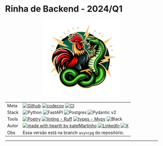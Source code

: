 # Rinha de Backend - 2024/Q1

<div align="center">

<img src="https://github.com/kalelmartinho/rinha-backend-2024-q1-fastapi/blob/master/docs/assets/rinhapy.png" alt="Logo Rinha de Backend Python" width="256" role="img">


| | |
| --- | --- |
| Meta | [![Github](https://img.shields.io/badge/reposit%C3%B3rio%20-%23121011.svg?style=flat&logo=github&logoColor=white)](https://github.com/kalelmartinho/rinha-backend-2024-q1-fastapi) [![codecov](https://codecov.io/gh/kalelmartinho/rinha-backend-2024-q1-fastapi/graph/badge.svg?token=JMoe966pXm)](https://codecov.io/gh/kalelmartinho/rinha-backend-2024-q1-fastapi) [![CI](https://github.com/kalelmartinho/rinha-backend-2024-q1-fastapi/actions/workflows/testes-rinha.yml/badge.svg)](https://github.com/kalelmartinho/rinha-backend-2024-q1-fastapi/actions/workflows/testes-rinha.yml) |
| Stack | ![Python](https://img.shields.io/badge/python-3670A0?style=flat&logo=python&logoColor=ffdd54) ![FastAPI](https://img.shields.io/badge/FastAPI-005571?style=flat&logo=fastapi) ![Postgres](https://img.shields.io/badge/postgres-%23316192.svg?style=flat&logo=postgresql&logoColor=white) ![Pydantic v2](https://img.shields.io/endpoint?url=https://raw.githubusercontent.com/pydantic/pydantic/main/docs/badge/v2.json) |
| Tools | [![Poetry](https://img.shields.io/endpoint?url=https://python-poetry.org/badge/v0.json)](https://python-poetry.org/) [![linting - Ruff](https://img.shields.io/endpoint?url=https://raw.githubusercontent.com/astral-sh/ruff/main/assets/badge/v2.json)](https://github.com/astral-sh/ruff) [![types - Mypy](https://img.shields.io/badge/types-Mypy-blue.svg)](https://github.com/python/mypy) ![Black](https://img.shields.io/badge/code%20style-black-black?style=flat) |
| Autor | [![made with hearth by kalelMartinho](https://img.shields.io/badge/made%20with%20%E2%99%A5%20by-kalelMartinho-ff1414.svg?style=flat)](https://github.com/kalelmartinho) [![LinkedIn](https://img.shields.io/badge/linkedin-%230077B5.svg?style=flat&logo=linkedin&logoColor=white)](https://www.linkedin.com/in/kalelmartinho/) [![X](https://img.shields.io/badge/X-%23000000.svg?style=flat&logo=X&logoColor=white)](https://x.com/kalelmartinho/) |
| Obs | Essa versão está na branch `asyncpg` do repositório. |

</div>

-----

